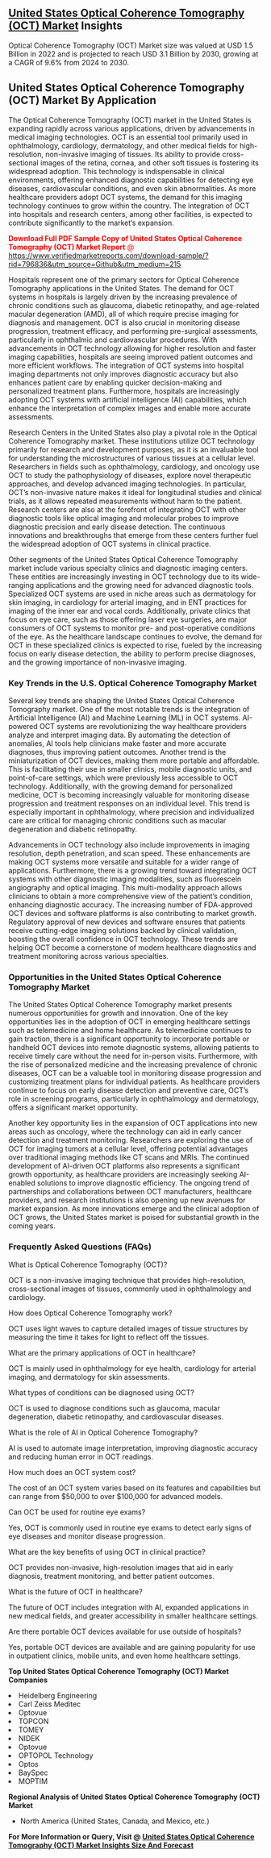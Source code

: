 <h2><a href="https://www.verifiedmarketreports.com/download-sample/?rid=796836&amp;utm_source=Github&amp;utm_medium=215" target="_blank">United States Optical Coherence Tomography (OCT) Market</a> Insights</h2><p>Optical Coherence Tomography (OCT) Market size was valued at USD 1.5 Billion in 2022 and is projected to reach USD 3.1 Billion by 2030, growing at a CAGR of 9.6% from 2024 to 2030.</p><p><h2>United States Optical Coherence Tomography (OCT) Market By Application</h2> <p>The Optical Coherence Tomography (OCT) market in the United States is expanding rapidly across various applications, driven by advancements in medical imaging technologies. OCT is an essential tool primarily used in ophthalmology, cardiology, dermatology, and other medical fields for high-resolution, non-invasive imaging of tissues. Its ability to provide cross-sectional images of the retina, cornea, and other soft tissues is fostering its widespread adoption. This technology is indispensable in clinical environments, offering enhanced diagnostic capabilities for detecting eye diseases, cardiovascular conditions, and even skin abnormalities. As more healthcare providers adopt OCT systems, the demand for this imaging technology continues to grow within the country. The integration of OCT into hospitals and research centers, among other facilities, is expected to contribute significantly to the market’s expansion. <p><span class=""><span style="color: #ff0000;"><strong>Download Full PDF Sample Copy of United States Optical Coherence Tomography (OCT) Market Report</strong> @ </span><a href="https://www.verifiedmarketreports.com/download-sample/?rid=796836&amp;utm_source=Github&amp;utm_medium=215" target="_blank">https://www.verifiedmarketreports.com/download-sample/?rid=796836&amp;utm_source=Github&amp;utm_medium=215</a></span></p></p> <p>Hospitals represent one of the primary sectors for Optical Coherence Tomography applications in the United States. The demand for OCT systems in hospitals is largely driven by the increasing prevalence of chronic conditions such as glaucoma, diabetic retinopathy, and age-related macular degeneration (AMD), all of which require precise imaging for diagnosis and management. OCT is also crucial in monitoring disease progression, treatment efficacy, and performing pre-surgical assessments, particularly in ophthalmic and cardiovascular procedures. With advancements in OCT technology allowing for higher resolution and faster imaging capabilities, hospitals are seeing improved patient outcomes and more efficient workflows. The integration of OCT systems into hospital imaging departments not only improves diagnostic accuracy but also enhances patient care by enabling quicker decision-making and personalized treatment plans. Furthermore, hospitals are increasingly adopting OCT systems with artificial intelligence (AI) capabilities, which enhance the interpretation of complex images and enable more accurate assessments. <p>Research Centers in the United States also play a pivotal role in the Optical Coherence Tomography market. These institutions utilize OCT technology primarily for research and development purposes, as it is an invaluable tool for understanding the microstructures of various tissues at a cellular level. Researchers in fields such as ophthalmology, cardiology, and oncology use OCT to study the pathophysiology of diseases, explore novel therapeutic approaches, and develop advanced imaging technologies. In particular, OCT’s non-invasive nature makes it ideal for longitudinal studies and clinical trials, as it allows repeated measurements without harm to the patient. Research centers are also at the forefront of integrating OCT with other diagnostic tools like optical imaging and molecular probes to improve diagnostic precision and early disease detection. The continuous innovations and breakthroughs that emerge from these centers further fuel the widespread adoption of OCT systems in clinical practice. <p>Other segments of the United States Optical Coherence Tomography market include various specialty clinics and diagnostic imaging centers. These entities are increasingly investing in OCT technology due to its wide-ranging applications and the growing need for advanced diagnostic tools. Specialized OCT systems are used in niche areas such as dermatology for skin imaging, in cardiology for arterial imaging, and in ENT practices for imaging of the inner ear and vocal cords. Additionally, private clinics that focus on eye care, such as those offering laser eye surgeries, are major consumers of OCT systems to monitor pre- and post-operative conditions of the eye. As the healthcare landscape continues to evolve, the demand for OCT in these specialized clinics is expected to rise, fueled by the increasing focus on early disease detection, the ability to perform precise diagnoses, and the growing importance of non-invasive imaging. <h3>Key Trends in the U.S. Optical Coherence Tomography Market</h3> <p>Several key trends are shaping the United States Optical Coherence Tomography market. One of the most notable trends is the integration of Artificial Intelligence (AI) and Machine Learning (ML) in OCT systems. AI-powered OCT systems are revolutionizing the way healthcare providers analyze and interpret imaging data. By automating the detection of anomalies, AI tools help clinicians make faster and more accurate diagnoses, thus improving patient outcomes. Another trend is the miniaturization of OCT devices, making them more portable and affordable. This is facilitating their use in smaller clinics, mobile diagnostic units, and point-of-care settings, which were previously less accessible to OCT technology. Additionally, with the growing demand for personalized medicine, OCT is becoming increasingly valuable for monitoring disease progression and treatment responses on an individual level. This trend is especially important in ophthalmology, where precision and individualized care are critical for managing chronic conditions such as macular degeneration and diabetic retinopathy. <p>Advancements in OCT technology also include improvements in imaging resolution, depth penetration, and scan speed. These enhancements are making OCT systems more versatile and suitable for a wider range of applications. Furthermore, there is a growing trend toward integrating OCT systems with other diagnostic imaging modalities, such as fluorescein angiography and optical imaging. This multi-modality approach allows clinicians to obtain a more comprehensive view of the patient’s condition, enhancing diagnostic accuracy. The increasing number of FDA-approved OCT devices and software platforms is also contributing to market growth. Regulatory approval of new devices and software ensures that patients receive cutting-edge imaging solutions backed by clinical validation, boosting the overall confidence in OCT technology. These trends are helping OCT become a cornerstone of modern healthcare diagnostics and treatment monitoring across various specialties. <h3>Opportunities in the United States Optical Coherence Tomography Market</h3> <p>The United States Optical Coherence Tomography market presents numerous opportunities for growth and innovation. One of the key opportunities lies in the adoption of OCT in emerging healthcare settings such as telemedicine and home healthcare. As telemedicine continues to gain traction, there is a significant opportunity to incorporate portable or handheld OCT devices into remote diagnostic systems, allowing patients to receive timely care without the need for in-person visits. Furthermore, with the rise of personalized medicine and the increasing prevalence of chronic diseases, OCT can be a valuable tool in monitoring disease progression and customizing treatment plans for individual patients. As healthcare providers continue to focus on early disease detection and preventive care, OCT’s role in screening programs, particularly in ophthalmology and dermatology, offers a significant market opportunity. <p>Another key opportunity lies in the expansion of OCT applications into new areas such as oncology, where the technology can aid in early cancer detection and treatment monitoring. Researchers are exploring the use of OCT for imaging tumors at a cellular level, offering potential advantages over traditional imaging methods like CT scans and MRIs. The continued development of AI-driven OCT platforms also represents a significant growth opportunity, as healthcare providers are increasingly seeking AI-enabled solutions to improve diagnostic efficiency. The ongoing trend of partnerships and collaborations between OCT manufacturers, healthcare providers, and research institutions is also opening up new avenues for market expansion. As more innovations emerge and the clinical adoption of OCT grows, the United States market is poised for substantial growth in the coming years. <h3>Frequently Asked Questions (FAQs)</h3> <p>What is Optical Coherence Tomography (OCT)?</p> <p>OCT is a non-invasive imaging technique that provides high-resolution, cross-sectional images of tissues, commonly used in ophthalmology and cardiology.</p> <p>How does Optical Coherence Tomography work?</p> <p>OCT uses light waves to capture detailed images of tissue structures by measuring the time it takes for light to reflect off the tissues.</p> <p>What are the primary applications of OCT in healthcare?</p> <p>OCT is mainly used in ophthalmology for eye health, cardiology for arterial imaging, and dermatology for skin assessments.</p> <p>What types of conditions can be diagnosed using OCT?</p> <p>OCT is used to diagnose conditions such as glaucoma, macular degeneration, diabetic retinopathy, and cardiovascular diseases.</p> <p>What is the role of AI in Optical Coherence Tomography?</p> <p>AI is used to automate image interpretation, improving diagnostic accuracy and reducing human error in OCT readings.</p> <p>How much does an OCT system cost?</p> <p>The cost of an OCT system varies based on its features and capabilities but can range from $50,000 to over $100,000 for advanced models.</p> <p>Can OCT be used for routine eye exams?</p> <p>Yes, OCT is commonly used in routine eye exams to detect early signs of eye diseases and monitor disease progression.</p> <p>What are the key benefits of using OCT in clinical practice?</p> <p>OCT provides non-invasive, high-resolution images that aid in early diagnosis, treatment monitoring, and better patient outcomes.</p> <p>What is the future of OCT in healthcare?</p> <p>The future of OCT includes integration with AI, expanded applications in new medical fields, and greater accessibility in smaller healthcare settings.</p> <p>Are there portable OCT devices available for use outside of hospitals?</p> <p>Yes, portable OCT devices are available and are gaining popularity for use in outpatient clinics, mobile units, and even home healthcare settings.</p> </p><p><strong>Top United States Optical Coherence Tomography (OCT) Market Companies</strong></p><div data-test-id=""><p><li> Heidelberg Engineering</li><li> Carl Zeiss Meditec</li><li> Optovue</li><li> TOPCON</li><li> TOMEY</li><li> NIDEK</li><li> Optovue</li><li> OPTOPOL Technology</li><li> Optos</li><li> BaySpec</li><li> MOPTIM</li></p><div><strong>Regional Analysis of&nbsp;United States Optical Coherence Tomography (OCT) Market</strong></div><ul><li dir="ltr"><p dir="ltr">North America&nbsp;(United States, Canada, and Mexico, etc.)</p></li></ul><p><strong>For More Information or Query, Visit @&nbsp;</strong><strong><a href="https://www.verifiedmarketreports.com/product/optical-coherence-tomography-oct-market/?utm_source=Github&amp;utm_medium=215" target="_blank">United States Optical Coherence Tomography (OCT) Market Insights Size And Forecast</a></strong></p></div>
